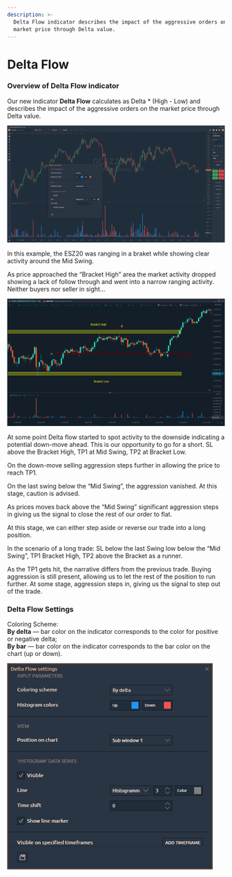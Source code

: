 ```yaml
---
description: >-
  Delta Flow indicator describes the impact of the aggressive orders on the
  market price through Delta value.
---
```


# Delta Flow

### Overview of Delta Flow indicator

Our new indicator **Delta Flow** calculates as Delta \* \(High - Low\) and describes the impact of the aggressive orders on the market price through Delta value.

![Delta Flow indicator](../../../../.gitbook/assets/delta-flow.png)

In this example, the ESZ20 was ranging in a braket while showing clear activity around the Mid Swing.

As price approached the “Bracket High” area the market activity dropped showing a lack of follow through and went into a narrow ranging activity. Neither buyers nor seller in sight…

![](../../../../.gitbook/assets/delta-flow-expl.png)

At some point Delta flow started to spot activity to the downside indicating a potential down-move ahead. This is our opportunity to go for a short.  SL  above the Bracket High, TP1 at Mid Swing, TP2 at Bracket Low.

On the down-move selling aggression steps further in allowing the price to reach TP1. 

On the last swing below the “Mid Swing”, the aggression vanished. At this stage, caution is advised.

As prices moves back above the “Mid Swing” significant aggression  steps in giving us the signal to close the rest of our order to flat.

At this stage, we can either step aside or reverse our trade into a long position. 

In the scenario of a long trade: SL below the last Swing low below the “Mid Swing”, TP1 Bracket High, TP2 above the Bracket as a runner.

As the TP1 gets hit, the narrative differs from the previous trade. Buying aggression is still present, allowing us to let the rest of the position to run further. At some stage, aggression steps in, giving us the signal to step out of the trade.

### Delta Flow Settings

Coloring Scheme:  
     **By delta** — bar color on the indicator corresponds to the color for positive or negative delta;  
     **By bar** — bar color on the indicator corresponds to the bar color on the chart \(up or down\).

![](../../../../.gitbook/assets/image%20%2863%29.png)





